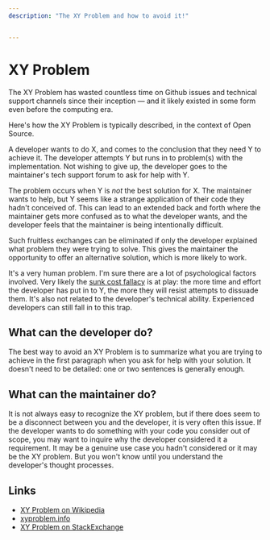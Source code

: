 ```yaml
---
description: "The XY Problem and how to avoid it!"


---
```


# XY Problem

The XY Problem has wasted countless time on Github issues and technical support channels since their inception &mdash; and it likely existed in some form even before the computing era.

Here's how the XY Problem is typically described, in the context of Open Source.

A developer wants to do X, and comes to the conclusion that they need Y to achieve it.
The developer attempts Y but runs in to problem(s) with the implementation.
Not wishing to give up, the developer goes to the maintainer's tech support forum to ask for help with Y.

The problem occurs when Y is *not* the best solution for X.
The maintainer wants to help, but Y seems like a strange application of their code they hadn't conceived of.
This can lead to an extended back and forth where the maintainer gets more confused as to what the developer wants, and the developer feels that the maintainer is being intentionally difficult.

Such fruitless exchanges can be eliminated if only the developer explained what problem they were trying to solve.
This gives the maintainer the opportunity to offer an alternative solution, which is more likely to work.

It's a very human problem.
I'm sure there are a lot of psychological factors involved.
Very likely the [sunk cost fallacy](https://en.wikipedia.org/wiki/Sunk_cost) is at play: the more time and effort the developer has put in to Y, the more they will resist attempts to dissuade them.
It's also not related to the developer's technical ability.
Experienced developers can still fall in to this trap.

## What can the developer do?

The best way to avoid an XY Problem is to summarize what you are trying to achieve in the first paragraph when you ask for help with your solution.
It doesn't need to be detailed: one or two sentences is generally enough.

## What can the maintainer do?

It is not always easy to recognize the XY problem, but if there does seem to be a disconnect between you and the developer, it is very often this issue.
If the developer wants to do something with your code you consider out of scope, you may want to inquire why the developer considered it a requirement.
It may be a genuine use case you hadn't considered or it may be the XY problem. But you won't know until you understand the developer's thought processes.

## Links

- [XY Problem on Wikipedia](https://en.wikipedia.org/wiki/XY_problem)
- [xyproblem.info](https://xyproblem.info/)
- [XY Problem on StackExchange](https://meta.stackexchange.com/questions/66377/what-is-the-xy-problem)
